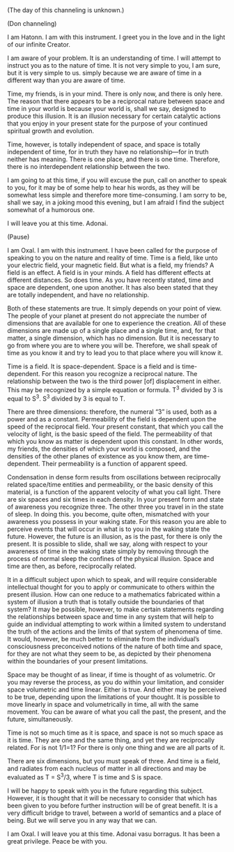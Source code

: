 <p class="comment">(The day of this channeling is unknown.)</p>
<p class="channel-type">(Don channeling)</p>
<p>I am Hatonn. I am with this instrument. I greet you in the love and in the light of our infinite Creator.</p>
<p>I am aware of your problem. It is an understanding of time. I will attempt to instruct you as to the nature of time. It is not very simple to you, I am sure, but it is very simple to us. simply because we are aware of time in a different way than you are aware of time.</p>
<p>Time, my friends, is in your mind. There is only now, and there is only here. The reason that there appears to be a reciprocal nature between space and time in your world is because your world is, shall we say, designed to produce this illusion. It is an illusion necessary for certain catalytic actions that you enjoy in your present state for the purpose of your continued spiritual growth and evolution.</p>
<p>Time, however, is totally independent of space, and space is totally independent of time, for in truth they have no relationship—for in truth neither has meaning. There is one place, and there is one time. Therefore, there is no interdependent relationship between the two.</p>
<p>I am going to at this time, if you will excuse the pun, call on another to speak to you, for it may be of some help to hear his words, as they will be somewhat less simple and therefore more time-consuming. I am sorry to be, shall we say, in a joking mood this evening, but I am afraid I find the subject somewhat of a humorous one.</p>
<p>I will leave you at this time. Adonai.</p>
<p class="comment">(Pause)</p>
<p>I am Oxal. I am with this instrument. I have been called for the purpose of speaking to you on the nature and reality of time. Time is a field, like unto your electric field, your magnetic field. But what is a field, my friends? A field is an effect. A field is in your minds. A field has different effects at different distances. So does time. As you have recently stated, time and space are dependent, one upon another. It has also been stated that they are totally independent, and have no relationship.</p>
<p>Both of these statements are true. It simply depends on your point of view. The people of your planet at present do not appreciate the number of dimensions that are available for one to experience the creation. All of these dimensions are made up of a single place and a single time, and, for that matter, a single dimension, which has no dimension. But it is necessary to go from where you are to where you will be. Therefore, we shall speak of time as you know it and try to lead you to that place where you will know it.</p>
<p>Time is a field. It is space-dependent. Space is a field and is time-dependent. For this reason you recognize a reciprocal nature. The relationship between the two is the third power [of] displacement in either. This may be recognized by a simple equation or formula. T<sup>3</sup> divided by 3 is equal to S<sup>3</sup>. S<sup>3</sup> divided by 3 is equal to T.</p>
<p>There are three dimensions: therefore, the numeral “3” is used, both as a power and as a constant. Permeability of the field is dependent upon the speed of the reciprocal field. Your present constant, that which you call the velocity of light, is the basic speed of the field. The permeability of that which you know as matter is dependent upon this constant. In other words, my friends, the densities of which your world is composed, and the densities of the other planes of existence as you know them, are time-dependent. Their permeability is a function of apparent speed.</p>
<p>Condensation in dense form results from oscillations between reciprocally related space/time entities and permeability, or the basic density of this material, is a function of the apparent velocity of what you call light. There are six spaces and six times in each density. In your present form and state of awareness you recognize three. The other three you travel in in the state of sleep. In doing this. you become, quite often, mismatched with your awareness you possess in your waking state. For this reason you are able to perceive events that will occur in what is to you in the waking state the future. However, the future is an illusion, as is the past, for there is only the present. It is possible to slide, shall we say, along with respect to your awareness of time in the waking state simply by removing through the process of normal sleep the confines of the physical illusion. Space and time are then, as before, reciprocally related.</p>
<p>It in a difficult subject upon which to speak, and will require considerable intellectual thought for you to apply or communicate to others within the present illusion. How can one reduce to a mathematics fabricated within a system of illusion a truth that is totally outside the boundaries of that system? It may be possible, however, to make certain statements regarding the relationships between space and time in any system that will help to guide an individual attempting to work within a limited system to understand the truth of the actions and the limits of that system of phenomena of time. It would, however, be much better to eliminate from the individual’s consciousness preconceived notions of the nature of both time and space, for they are not what they seem to be, as depicted by their phenomena within the boundaries of your present limitations.</p>
<p>Space may be thought of as linear, if time is thought of as volumetric. Or you may reverse the process, as you do within your limitation, and consider space volumetric and time linear. Either is true. And either may be perceived to be true, depending upon the limitations of your thought. It is possible to move linearly in space and volumetrically in time, all with the same movement. You can be aware of what you call the past, the present, and the future, simultaneously.</p>
<p>Time is not so much time as it is space, and space is not so much space as it is time. They are one and the same thing, and yet they are reciprocally related. For is not 1/1=1? For there is only one thing and we are all parts of it.</p>
<p>There are six dimensions, but you must speak of three. And time is a field, and radiates from each nucleus of matter in all directions and may be evaluated as T = S<sup>3</sup>/3, where T is time and S is space.</p>
<p>I will be happy to speak with you in the future regarding this subject. However, it is thought that it will be necessary to consider that which has been given to you before further instruction will be of great benefit. It is a very difficult bridge to travel, between a world of semantics and a place of being. But we will serve you in any way that we can.</p>
<p>I am Oxal. I will leave you at this time. Adonai vasu borragus. It has been a great privilege. Peace be with you.</p>
